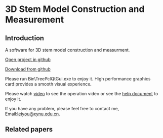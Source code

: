 # 3D Stem Model Construction and Measurement
## Introduction
A software for 3D stem model construction and measurment.
<!--
Author: Lei You et al.
-->

[Open project in github](https://github.com/leiyouxy/3DStemModel)

[Download from github](https://github.com/leiyouxy/3DStemModel/archive/master.zip)

Please run Bin\TreePclQtGui.exe to enjoy it. 
High performance graphics card provides a smooth visual experience.

Please watch [video](https://raw.githubusercontent.com/leiyouxy/3DStemModel/master/3DStemModelConstructionWithCaption.mp4) to see the operation video or see the [help document](https://raw.githubusercontent.com/leiyouxy/3DStemModel/master/Help.docx) to enjoy it.

If you have any problem, please feel free to contact me, Email:leiyou@xynu.edu.cn.

## Related papers
